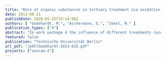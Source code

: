 ```yaml
---
title: "Role of organic substances in tertiary treatment via oxidation and membrane filtration"
date: 2013-08-21
publishDate: 2020-05-25T15:14:06Z
authors: [ "Godehardt, M.", "Aschermann, G.", "Jekel, M." ]
publication_types: ["4"]
abstract: "In work package 4 the influence of different treatments (ozonation, coagulation) on macromolecular organic substances (biopolymers) in secondary effluent and the effects on subsequent ultrafiltration were investigated at lab-scale. Furthermore, fouling mechanisms were intensively investigated and an analytical method was developed to observe the formation of ozonation by-products. Analyses with LC-OCD showed a significant reduction of major organic foulants (biopolymers) for coagulation while ozonation appears to transform macromolecules into compounds smaller than approx. 50 nm. With ultrafiltration tests (PES membranes) it could be shown that coagulation is capable to reduce total fouling resistance to some extent and additional ozonation can further enhance the membrane filtration process. However ozonation as a pretreatment step caused more irreversible fouling. The lowest irreversible fouling was achieved with coagulation. LC-OCD analyses showed that the transformation of organic matter by ozonation is mainly responsible for the observed increased irreversible fouling of ultrafiltration membranes. Tests with different membranes showed comparable results for pretreated secondary effluent concerning total fouling resistance. Total fouling resistance was reduced with additional ozonation compared to coagulation without ozonation. In contrast to the observations with all tested UF membranes, for the tested microfiltration membranes irreversible fouling was reduced with additional ozonation. In general, the pore size seems to be strongly influencing irreversible fouling if ozonation is used for pretreatment of membrane filtration. Intensive investigations of fouling mechanisms using filtration laws identified cake filtration as the dominant filtration process for coagulation while additional ozonation leads to increased pore blocking/in pore fouling. Experiments with secondary effluents from different sewage treatment plants in Berlin showed comparable fouling behavior for all observed pretreatments. Thus membrane filtration results generated with samples from WWTP Ruhleben seem to be transferable to other WWTPs in Berlin. MALDI-TOF-MS analyses of secondary effluent were not suitable to identify major organic foulants, neither in solution nor on top of the membrane after filtration. Consequently, MALDI-TOF-MS was primarily used for investigations of theoretical aspects of fouling by using model fouling substances. An analytical procedure for bromate was successfully developed with LC-MS/MS at TUB. With the procedure it was possible to quantify samples up to a limit of quantification of 0.5 µg bromate per liter. Higher concentrations of bromate (> 10 µg/L) were produced only at specific ozone consumptions higher than 0.9 mgO3/mgDOC0."
featured: false
publication: "Technische Universität Berlin"
url_pdf: "/pdf/Godehardt-2013-625.pdf"
projects: ["oxeram-2"]
---
```


